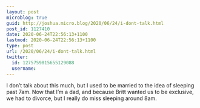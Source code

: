 ```yaml
---
layout: post
microblog: true
guid: http://joshua.micro.blog/2020/06/24/i-dont-talk.html
post_id: 1127410
date: 2020-06-24T22:56:13+1100
lastmod: 2020-06-24T22:56:13+1100
type: post
url: /2020/06/24/i-dont-talk.html
twitter:
  id: 1275759815655129088
  username: 
---
```

I don’t talk about this much, but I used to be married to the idea of sleeping past 7am. Now that I’m a dad, and because Britt wanted us to be exclusive, we had to divorce, but I really do miss sleeping around 8am.
